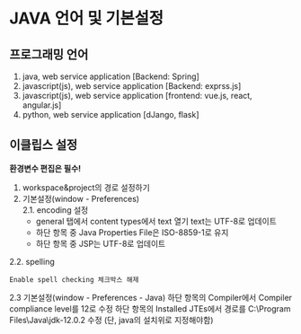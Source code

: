 JAVA 언어 및 기본설정
==========================
프로그래밍 언어
-------------------
1. java, web service application [Backend: Spring]
2. javascript(js), web service application [Backend: exprss.js]
3. javascript(js), web service application [frontend: vue.js, react, angular.js]
4. python, web service application [dJango, flask]

이클립스 설정
-----------------------
**환경변수 편집은 필수!**

1. workspace&project의 경로 설정하기
2. 기본설정(window - Preferences)    
2.1. encoding 설정
   - general 탭에서 content types에서 text 열기 text는 UTF-8로 업데이트  
   - 하단 항목 중 Java Properties File은 ISO-8859-1로 유지   
   - 하단 항목 중 JSP는 UTF-8로 업데이트
 
2.2. spelling 

    Enable spell checking 체크박스 해제
 
2.3 기본설정(window - Preferences - Java)
    하단 항목의 Compiler에서 Compiler compliance level를 12로 수정 
    하단 항목의 Installed JTEs에서 경로를 C:\Program Files\Java\jdk-12.0.2 수정 (단, java의 설치위로 지정해야함)
